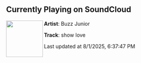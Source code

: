 ## Currently Playing on SoundCloud

[<img align="left" width="100" src="https://i1.sndcdn.com/artworks-dPkbQz868i6Iawan-TEEUZw-t500x500.png">](https://soundcloud.com/buzzjunior/show-love)

**Artist**: Buzz Junior 

**Track**: show love

Last updated at 8/1/2025, 6:37:47 PM
